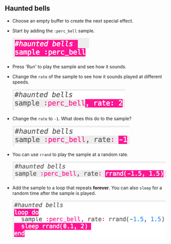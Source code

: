 ## Haunted bells

+ Choose an empty buffer to create the next special effect.

+ Start by adding the `:perc_bell` sample.
    
    ![screenshot](images/effects-bells-sample.png)

+ Press 'Run' to play the sample and see how it sounds.

+ Change the `rate` of the sample to see how it sounds played at different speeds.
    
    ![schermata](images/effects-bells-rate-high.png)

+ Change the `rate` to `-1`. What does this do to the sample?
    
    ![screenshot](images/effects-bells-rate-negative.png)

+ You can use `rrand` to play the sample at a random rate.
    
    ![schermata](images/effects-bells-rate-random.png)

+ Add the sample to a loop that repeats **forever**. You can also `sleep` for a random time after the sample is played.
    
    ![schermata](images/effects-bells-repeat-random.png)